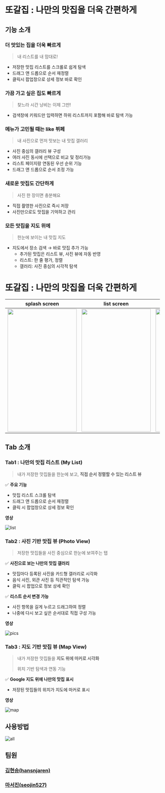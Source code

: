 # 또갈집 : 나만의 맛집을 더욱 간편하게

## 기능 소개

### 더 맛있는 집을 더욱 빠르게

> 내 리스트를 내 맘대로!

* 저장한 맛집 리스트를 스크롤로 쉽게 탐색 
* 드래그 앤 드롭으로 순서 재정렬 
* 클릭시 팝업창으로 상세 정보 바로 확인

### 가끔 가고 싶은 집도 빠르게

> 찾느라 시간 낭비는 이제 그만!

* 검색창에 키워드만 입력하면 하위 리스트까지 포함해 바로 탐색 가능

### 메뉴가 고민될 때는 like 뷔페

> 내 사진으로 먼저 맛보는 내 맛집 갤러리

* 사진 중심의 갤러리 뷰 구성
* 여러 사진 동시에 선택으로 비교 및 정리가능
* 리스트 페이지랑 연동된 우선 순위 기능
* 드래그 앤 드롭으로 순서 조정 가능

### 새로운 맛집도 간단하게

> 사진 한 장이면 충분해요

* 직접 촬영한 사진으로 즉시 저장
* 사진만으로도 맛집을 기억하고 관리

### 모든 맛집을 지도 위에

> 한눈에 보이는 내 맛집 지도

* 지도에서 장소 검색 → 바로 맛집 추가 가능 
  - 추가된 맛집은 리스트 뷰, 사진 뷰에 자동 반영 
  - 리스트: 한 줄 평가, 정렬 
  - 갤러리: 사진 중심의 시각적 탐색


# 또갈집 : 나만의 맛집을 더욱 간편하게

|splash screen|list screen|image screen|map screen|
|--|--|--|--|
|<img src="https://github.com/user-attachments/assets/a43265ef-9b1b-4a88-bb36-8de57ef2e9a5" width="225" height="400" />|<img src="https://github.com/user-attachments/assets/013cd110-9b9f-4f1f-b3a3-a0811f9a4f66" width="225" height="400" />|<img src="https://github.com/user-attachments/assets/446dab5f-509e-4545-b40f-f6c6fff7f85d" width="225" height="400" />|<img src="https://github.com/user-attachments/assets/b4b891d6-6731-4632-9c41-bcee7d17fe27" width="225" height="400" />|

## Tab 소개
### Tab1 : 나만의 맛집 리스트 (My List)

> 내가 저장한 맛집들을 한눈에 보고, **직접 순서 정렬할 수 있는 리스트 뷰**

✅ **주요 기능**

- 맛집 리스트 스크롤 탐색
- 드래그 앤 드롭으로 순서 재정렬
- 클릭 시 팝업창으로 상세 정보 확인

**영상**

![list](https://github.com/user-attachments/assets/ca506a4a-bdf0-4aa4-828e-84db59abd8b8)


### Tab2 : **사진 기반 맛집 뷰 (Photo View)**

> 저장한 맛집들을 사진 중심으로 한눈에 보여주는 탭

✅ **사진으로 보는 나만의 맛집 갤러리**

- 맛집마다 등록된 사진을 카드형 갤러리로 시각화
- 음식 사진, 외관 사진 등 직관적인 탐색 가능
- 클릭 시 팝업으로 정보 상세 확인

✅ **리스트 순서 변경 가능**

- 사진 항목을 길게 누르고 드래그하여 정렬
- 나중에 다시 보고 싶은 순서대로 직접 구성 가능

**영상**

![pics](https://github.com/user-attachments/assets/b27c3400-be57-4a55-98fb-89682c0adc73)


### Tab3 :  지도 기반 맛집 뷰 (Map View)

> 내가 저장한 맛집들을 **지도 위에 마커로 시각화**
> 
> 위치 기반 탐색과 연동 기능

✅ **Google 지도 위에 나만의 맛집 표시**

- 저장된 맛집들의 위치가 지도에 마커로 표시

**영상**

![map](https://github.com/user-attachments/assets/a914ed77-7ac2-4357-8704-01dd713f007a)


## 사용방법

![all](https://github.com/user-attachments/assets/08a8b54f-3244-457f-a59f-8bd9a162d719)


## 팀원
### [김현승(hansnjaren)](https://github.com/hansnjaren)
### [마서진(seojin527)](https://github.com/seojin527)
